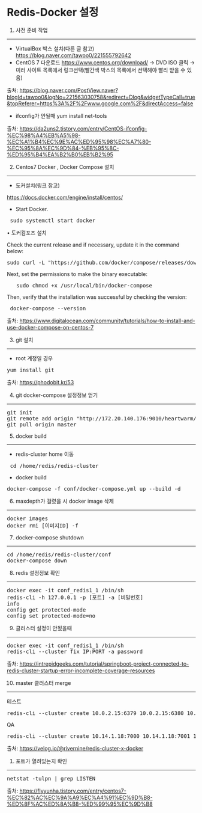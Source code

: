Redis-Docker 설정
================
1. 사전 준비 작업
-------------------
- VirtualBox 박스 설치(다른 글 참고)
https://blog.naver.com/tawoo0/221555792642
- CentOS 7 다운로드
https://www.centos.org/download/ → DVD ISO 클릭
→ 미러 사이트 목록에서 링크선택(빨간색 박스의 목록에서 선택해야 빨리 받을 수 있음)

출처: <https://blog.naver.com/PostView.naver?blogId=tawoo0&logNo=221563030758&redirect=Dlog&widgetTypeCall=true&topReferer=https%3A%2F%2Fwww.google.com%2F&directAccess=false> 

- ifconfig가 안될때
yum install net-tools 

출처: <https://da2uns2.tistory.com/entry/CentOS-ifconfig-%EC%98%A4%EB%A5%98-%EC%A1%B4%EC%9E%AC%ED%95%98%EC%A7%80-%EC%95%8A%EC%9D%84-%EB%95%8C-%ED%95%B4%EA%B2%B0%EB%B2%95> 

2. Centos7 Docker , Docker Compose 설치
------------------------------------------------
* 도커설치(링크 참고)

https://docs.docker.com/engine/install/centos/

* Start Docker.

<pre>
 sudo systemctl start docker
</pre>

• 도커컴포즈 설치

Check the current release and if necessary, update it in the command below:

<pre>
sudo curl -L "https://github.com/docker/compose/releases/download/1.23.2/docker-compose-$(uname -s)-$(uname -m)" -o /usr/local/bin/docker-compose
</pre>

Next, set the permissions to make the binary executable:
<pre>
   sudo chmod +x /usr/local/bin/docker-compose
</pre>

Then, verify that the installation was successful by checking the version:
<pre>
 docker-compose --version
</pre>
출처: <https://www.digitalocean.com/community/tutorials/how-to-install-and-use-docker-compose-on-centos-7> 

3.  git 설치
------------

* root 계정일 경우 
<pre>
yum install git
</pre>
출처: <https://phodobit.kr/53> 

4.  git docker-compose 설정정보 얻기
------------------------------------------
<pre>
git init
git remote add origin "http://172.20.140.176:9010/heartwarm/docker-compose-redis.git"
git pull origin master
</pre>

5. docker build
-----------------
* redis-cluster home 이동
<pre>
 cd /home/redis/redis-cluster
</pre>

* docker build
<pre>
docker-compose -f conf/docker-compose.yml up --build -d
</pre>

6. maxdepth가 걸렸을 시 docker image 삭제
------------------------
<pre>
docker images
docker rmi [이미지ID] -f
</pre>

7. docker-compose shutdown
--------------------------------
<pre>
cd /home/redis/redis-cluster/conf
docker-compose down
</pre>

8. redis 설정정보 확인
---------------------------------
<pre>
docker exec -it conf_redis1_1 /bin/sh
redis-cli -h 127.0.0.1 -p [포트] -a [비밀번호]
info
config get protected-mode
config set protected-mode=no
</pre>


9.  클러스터 설정이 안됬을때
--------------------------------
<pre>
docker exec -it conf_redis1_1 /bin/sh
redis-cli --cluster fix IP:PORT -a password
</pre>
출처: <https://intrepidgeeks.com/tutorial/springboot-project-connected-to-redis-cluster-startup-error-incomplete-coverage-resources> 

10.  master 클러스터 merge
----------------------------
테스트
<pre>
redis-cli --cluster create 10.0.2.15:6379 10.0.2.15:6380 10.0.2.15:6381 -a asdf
</pre>
QA
<pre>
redis-cli --cluster create 10.14.1.18:7000 10.14.1.18:7001 10.14.1.18:7002 -a golfzon1!
</pre>
출처: <https://velog.io/@rivernine/redis-cluster-x-docker>


1.  포트가 열려있는지 확인
-----------------------------
<pre>
netstat -tulpn | grep LISTEN
</pre>
출처: <https://flyyunha.tistory.com/entry/centos7-%EC%82%AC%EC%9A%A9%EC%A4%91%EC%9D%B8-%ED%8F%AC%ED%8A%B8-%ED%99%95%EC%9D%B8> 